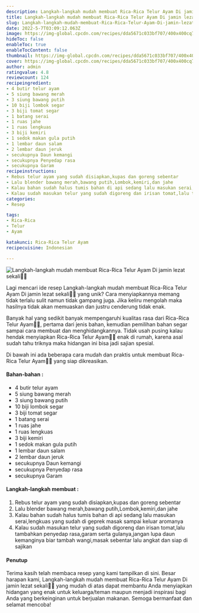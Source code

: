 ```yaml
---
description: Langkah-langkah mudah membuat Rica-Rica Telur Ayam Di jamin lezat sekali"
title: Langkah-langkah mudah membuat Rica-Rica Telur Ayam Di jamin lezat sekali
slug: Langkah-langkah-mudah-membuat-Rica-Rica-Telur-Ayam-Di-jamin-lezat-sekali
date: 2022-5-7T03:09:12.063Z
image: https://img-global.cpcdn.com/recipes/dda5671c033bf707/400x400cq70/photo.jpg
hideToc: false
enableToc: true
enableTocContent: false
thumbnail: https://img-global.cpcdn.com/recipes/dda5671c033bf707/400x400cq70/photo.jpg
cover: https://img-global.cpcdn.com/recipes/dda5671c033bf707/400x400cq70/photo.jpg
author: admin
ratingvalue: 4.8
reviewcount: 124
recipeingredient:
- 4 butir telur ayam
- 5 siung bawang merah
- 3 siung bawang putih
- 10 biji lombok segar
- 3 biji tomat segar
- 1 batang serai
- 1 ruas jahe
- 1 ruas lengkuas
- 3 biji kemiri
- 1 sedok makan gula putih
- 1 lembar daun salam
- 2 lembar daun jeruk
- secukupnya Daun kemangi
- secukupnya Penyedap rasa
- secukupnya Garam
recipeinstructions:
- Rebus telur ayam yang sudah disiapkan,kupas dan goreng sebentar
- Lalu blender bawang merah,bawang putih,Lombok,kemiri,dan jahe
- Kalau bahan sudah halus tumis bahan di api sedang lalu masukan serai,lengkuas yang sudah di geprek masak sampai keluar aromanya
- Kalau sudah masukan telur yang sudah digoreng dan irisan tomat,lalu tambahkan penyedap rasa,garam serta gulanya,jangan lupa daun kemanginya biar tambah wangi,masak sebentar lalu angkat dan siap di sajikan
categories:
- Resep

tags:
- Rica-Rica
- Telur
- Ayam

katakunci: Rica-Rica Telur Ayam
recipecuisine: Indonesian

---
```


![Langkah-langkah mudah membuat Rica-Rica Telur Ayam Di jamin lezat sekali👩‍🍳](https://img-global.cpcdn.com/recipes/dda5671c033bf707/400x400cq70/photo.jpg)

Lagi mencari ide resep Langkah-langkah mudah membuat Rica-Rica Telur Ayam Di jamin lezat sekali👩‍🍳 yang unik? Cara menyiapkannya memang tidak terlalu sulit namun tidak gampang juga. Jika keliru mengolah maka hasilnya tidak akan memuaskan dan justru cenderung tidak enak.

Banyak hal yang sedikit banyak mempengaruhi kualitas rasa dari Rica-Rica Telur Ayam👩‍🍳, pertama dari jenis bahan, kemudian pemilihan bahan segar sampai cara membuat dan menghidangkannya. Tidak usah pusing kalau hendak menyiapkan Rica-Rica Telur Ayam👩‍🍳 enak di rumah, karena asal sudah tahu triknya maka hidangan ini bisa jadi sajian spesial.

Di bawah ini ada beberapa cara mudah dan praktis untuk membuat Rica-Rica Telur Ayam👩‍🍳 yang siap dikreasikan.

<!--inarticleads1-->

#### Bahan-bahan :

- 4 butir telur ayam
- 5 siung bawang merah
- 3 siung bawang putih
- 10 biji lombok segar
- 3 biji tomat segar
- 1 batang serai
- 1 ruas jahe
- 1 ruas lengkuas
- 3 biji kemiri
- 1 sedok makan gula putih
- 1 lembar daun salam
- 2 lembar daun jeruk
- secukupnya Daun kemangi
- secukupnya Penyedap rasa
- secukupnya Garam

<!--inarticleads2-->

#### Langkah-langkah membuat :

1. Rebus telur ayam yang sudah disiapkan,kupas dan goreng sebentar
1. Lalu blender bawang merah,bawang putih,Lombok,kemiri,dan jahe
1. Kalau bahan sudah halus tumis bahan di api sedang lalu masukan serai,lengkuas yang sudah di geprek masak sampai keluar aromanya
1. Kalau sudah masukan telur yang sudah digoreng dan irisan tomat,lalu tambahkan penyedap rasa,garam serta gulanya,jangan lupa daun kemanginya biar tambah wangi,masak sebentar lalu angkat dan siap di sajikan

#### Penutup

Terima kasih telah membaca resep yang kami tampilkan di sini. Besar harapan kami, Langkah-langkah mudah membuat Rica-Rica Telur Ayam Di jamin lezat sekali👩‍🍳 yang mudah di atas dapat membantu Anda menyiapkan hidangan yang enak untuk keluarga/teman maupun menjadi inspirasi bagi Anda yang berkeinginan untuk berjualan makanan. Semoga bermanfaat dan selamat mencoba!